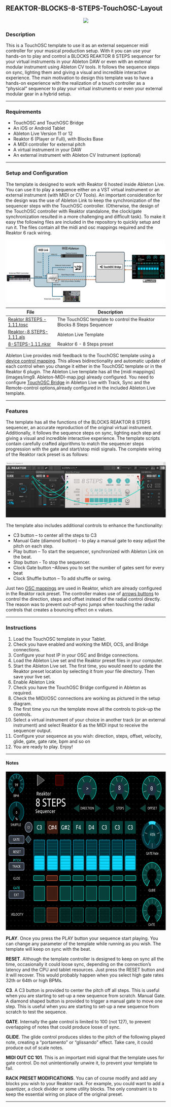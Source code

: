 ## REAKTOR-BLOCKS-8-STEPS-TouchOSC-Layout

<div align="center"> 

![](images/img0.gif)

</div>


### Description

This is a TouchOSC template to use it as an external sequencer midi controller for your musical production setup. With it you can use your hands-on to play and control a BLOCKS REAKTOR 8 STEPS sequencer for your virtual instruments in your Ableton DAW or even with an external modular instrument using Ableton CV tools. It follows the sequence steps on sync, lighting them and giving a visual and incredible interactive experience. The main motivation to design this template was to have a hands-on experience with the realization of a touch controller as a “physical” sequencer to play your virtual instruments or even your external modular gear in a hybrid setup. 

---

### Requirements

-   TouchOSC and TouchOSC Bridge
-   An iOS or Android Tablet
-   Ableton Live Version 11 or 12
-   Reaktor 6 (Player or Full), with Blocks Base
-   A MIDI controller for external pitch
-   A virtual instrument in your DAW
-   An external instrument with Ableton CV Instrument (optional)

---

### Setup and Configuration
The template is designed to work with Reaktor 6 hosted inside Ableton Live. You can use it to play a sequence either on a VST virtual instrument or an external instrument (with MIDI or CV Tools). An important consideration for the design was the use of Ableton Link to keep the synchronization of the sequencer steps with the TouchOSC controller. (Otherwise, the design of the TouchOSC controller with Reaktor standalone, the clock/gate synchronization resulted in a more challenging and difficult task). To make it easy the following files are included in the repository to quickly setup and run it. The files contain all the midi and osc mappings required and the Reaktor 6 rack wiring. 

![](images/img3.Ableton_TouchOSC_setup.jpg)

| File | Description   |
| ------------ | ------------ |
|  [Reaktor 8STEPS - 1.11.tosc](Reaktor-8STEPS-1.11.01.tosc) | The TouchOSC template to control the Reaktor Blocks 8 Steps Sequencer  |
| [Reaktor-8 STEPS-1.11.als](files/Reaktor-8-STEPS-1.11.als)   | Ableton Live Template   |
| [8-STEPS-1.11.nksr](files/8-STEPS-1.11_.nksr)  | Reaktor 6 - 8 Steps preset   |

Ableton Live provides midi feedback to the TouchOSC template using a [device control mapping](images/img4.Ableton_Reaktor_Device_Controller.jpg). This allows bidirectionality and automatic update of each control when you change it either in the TouchOSC template or in the Reaktor 6 plugin. The Ableton Live template has all the [midi mappings](images/img9. Ableton-MIDI-map.jpg) already configured. You need to configure [TouchOSC Bridge](images/img5.TouchOSC_Bridge_config.jpg) in Ableton Live with Track, Sync and the Remote-control options,already configured in the included Ableton Live template.

---

### Features

The template has all the functions of the BLOCKS REAKTOR 8 STEPS sequencer, an accurate reproduction of the original virtual instrument. Additionally, it follows the sequence steps on sync, lighting each step and giving a visual and incredible interactive experience. The template scripts contain carefully crafted algorithms to match the sequencer steps progression with the gate and start/stop midi signals.  The complete wiring of the Reaktor rack preset is as follows: 

![](images/img6.Reaktor-8-STEPS-rack.jpg)

The template also includes additional controls to enhance the functionality:

- C3 button – to center all the steps to C3
- Manual Gate (diamond button) – to play a manual gate to easy adjust the pitch on each step. 
- Play button – To start the sequencer, synchronized with Ableton Link on the beat.
- Stop button - To stop the sequencer.
- Clock Gate button –Allows you to set the number of gates sent for every beat
- Clock Shuffle button – To add shuffle or swing.


Just two [OSC mappings](images/img7.Reaktor_OSC_map.jpg) are used in Reaktor, which are already configured in the Reaktor rack preset. The controller makes use of [arrows buttons](images/img8.Direction-Steps-Offset.png) to control the direction, steps and offset instead of the radial control directly. The reason was to prevent out-of-sync jumps when touching the radial controls that creates a bouncing effect on x values.

---

### Instructions

1. Load the TouchOSC template in your Tablet.
2. Check you have enabled and working the MIDI, OCS, and Bridge connections.
3. Configure your host IP in your OSC and Bridge connections. 
4. Load the Ableton Live set and the Reaktor preset files in your computer. 
5. Start the Ableton Live set. The first time, you would need to update the Reaktor preset location by selecting it from your file directory. Then save your live set. 
6. Enable Ableton Link
7. Check you have the TouchOSC Bridge configured in Ableton as required.
8. Check the MIDI/OSC connections are working as pictured in the setup diagram.
9. The first time you run the template move all the controls to pick-up the controls. 
10. Select a virtual instrument of your choice in another track (or an external instrument) and select Reaktor 6 as the MIDI input to receive the sequencer output. 
11. Configure your sequence as you wish: direction, steps, offset, velocity, glide, gate, gate rate, bpm and so on
12. You are ready to play. Enjoy!

---

#### Notes

<div align="center"> 
  
  <img src="images/img2.Reaktor-8STEPS_layout.png" with=500 height=500>

</div>

**PLAY**. Once you press the PLAY button your sequence start playing. You can change any parameter of the template while running as you wish. The template will keep on sync with the beat. 

**RESET**. Although the template controller is designed to keep on sync all the time, occasionally it could loose sync, depending on the connection’s latency and the CPU and tablet resources. Just press the RESET button and it will recover. This would probably happen when you select high gate rates 32th or 64th or high BPMs. 

**C3**. A C3 button is provided to center the pitch off all steps. This is useful when you are starting to set-up a new sequence from scratch.
Manual Gate. A diamond shaped button is provided to trigger a manual gate to move one step. This is useful when you are starting to set-up a new sequence from scratch to test the sequence.

**GATE**. Internally the gate control is limited to 100 (not 127), to prevent overlapping of notes that could produce loose of sync. 

**GLIDE**. The glide control produces slides to the pitch of the following played note, creating a “portamento” or “glissando” effect. Take care, it could produce out of scale notes.

**MIDI OUT CC 101**. This is an important midi signal that the template uses for gate control. Do not unintentionally unwire it, to prevent your template to fail. 

**RACK PRESET MODIFICATIONS**. You can of course modify and add any blocks you wish to your Reaktor rack. For example, you could want to add a quantizer, a clock divider or some utility blocks. The only constraint is to keep the essential wiring on place of the original preset. 

---


